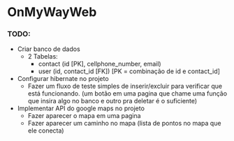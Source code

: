 # OnMyWayWeb

### TODO:

- Criar banco de dados
  - 2 Tabelas:
    - contact (id [PK], cellphone_number, email)
    - user (id, contact_id [FK]) [PK = combinação de id e contact_id]
- Configurar hibernate no projeto
  - Fazer um fluxo de teste simples de inserir/excluir para verificar que está funcionando.
    (um botão em uma pagina que chame uma função que insira algo no banco e outro pra deletar é o suficiente)
- Implementar API do google maps no projeto
  - Fazer aparecer o mapa em uma pagina
  - Fazer aparecer um caminho no mapa (lista de pontos no mapa que ele conecta)
  
